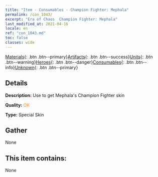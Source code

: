 ```yaml
---
title: "Item - Consumables - Champion Fighter: Mephala"
permalink: /con_1043/
excerpt: "Era of Chaos  Champion Fighter: Mephala"
last_modified_at: 2021-04-16
locale: en
ref: "con_1043.md"
toc: false
classes: wide
---
```

 [Materials](/Items/){: .btn .btn--primary}[Artifacts](/Items/Artifacts/){: .btn .btn--success}[Units](/Items/Units/){: .btn .btn--warning}[Heroes](/Items/Heroes/){: .btn .btn--danger}[Consumables](/Items/Consumables/){: .btn .btn--info}[Unknown](/Items/Unknown/){: .btn .btn--primary}

## Details
 **Description:** Use to get Mephala's Champion Fighter skin

 **Quality:** <span style="color: #FF8C00">OK</span>

 **Type:** Special Skin

## Gather

  None

## This item contains:

  None

